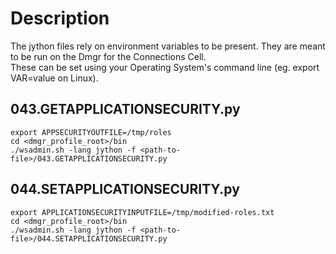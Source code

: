 
# Description
The jython files rely on environment variables to be present.
They are meant to be run on the Dmgr for the Connections Cell.  
These can be set using your Operating System's command line (eg. export VAR=value on Linux).

## 043.GETAPPLICATIONSECURITY.py
```
export APPSECURITYOUTFILE=/tmp/roles
cd <dmgr_profile_root>/bin
./wsadmin.sh -lang jython -f <path-to-file>/043.GETAPPLICATIONSECURITY.py
```
## 044.SETAPPLICATIONSECURITY.py
```
export APPLICATIONSECURITYINPUTFILE=/tmp/modified-roles.txt
cd <dmgr_profile_root>/bin
./wsadmin.sh -lang jython -f <path-to-file>/044.SETAPPLICATIONSECURITY.py
```
